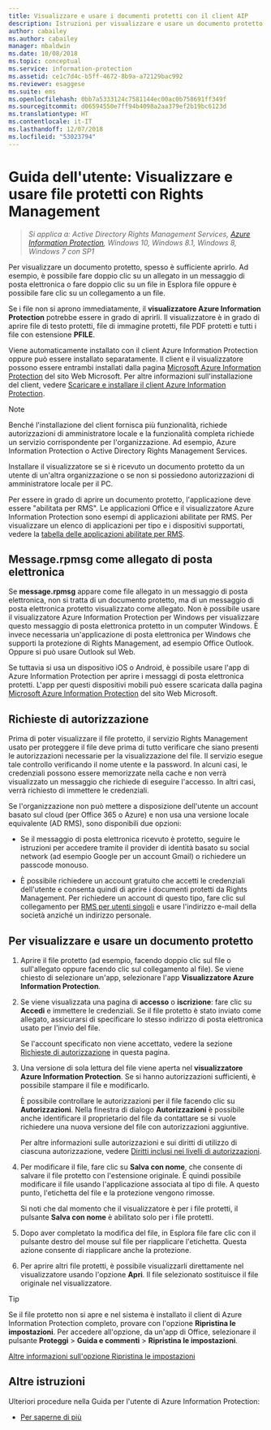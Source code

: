 ```yaml
---
title: Visualizzare e usare i documenti protetti con il client AIP
description: Istruzioni per visualizzare e usare un documento protetto che richiede l'installazione del client Azure Information Protection.
author: cabailey
ms.author: cabailey
manager: mbaldwin
ms.date: 10/08/2018
ms.topic: conceptual
ms.service: information-protection
ms.assetid: ce1c7d4c-b5ff-4672-8b9a-a72129bac992
ms.reviewer: esaggese
ms.suite: ems
ms.openlocfilehash: 0bb7a5333124c7581144ec00ac0b758691ff349f
ms.sourcegitcommit: d06594550e7ff94b4098a2aa379ef2b19bc6123d
ms.translationtype: HT
ms.contentlocale: it-IT
ms.lasthandoff: 12/07/2018
ms.locfileid: "53023794"
---
```

# <a name="user-guide-view-and-use-files-that-have-been-protected-by-rights-management"></a>Guida dell'utente: Visualizzare e usare file protetti con Rights Management

>*Si applica a: Active Directory Rights Management Services, [Azure Information Protection](https://azure.microsoft.com/pricing/details/information-protection), Windows 10, Windows 8.1, Windows 8, Windows 7 con SP1*

Per visualizzare un documento protetto, spesso è sufficiente aprirlo. Ad esempio, è possibile fare doppio clic su un allegato in un messaggio di posta elettronica o fare doppio clic su un file in Esplora file oppure è possibile fare clic su un collegamento a un file.

Se i file non si aprono immediatamente, il **visualizzatore Azure Information Protection** potrebbe essere in grado di aprirli. Il visualizzatore è in grado di aprire file di testo protetti, file di immagine protetti, file PDF protetti e tutti i file con estensione **PFILE**.

Viene automaticamente installato con il client Azure Information Protection oppure può essere installato separatamente. Il client e il visualizzatore possono essere entrambi installati dalla pagina [Microsoft Azure Information Protection](https://go.microsoft.com/fwlink/?LinkId=303970) del sito Web Microsoft. Per altre informazioni sull'installazione del client, vedere [Scaricare e installare il client Azure Information Protection](install-client-app.md).

> [!NOTE]
> Benché l'installazione del client fornisca più funzionalità, richiede autorizzazioni di amministratore locale e la funzionalità completa richiede un servizio corrispondente per l'organizzazione. Ad esempio, Azure Information Protection o Active Directory Rights Management Services.
> 
> Installare il visualizzatore se si è ricevuto un documento protetto da un utente di un'altra organizzazione o se non si possiedono autorizzazioni di amministratore locale per il PC.

Per essere in grado di aprire un documento protetto, l'applicazione deve essere "abilitata per RMS". Le applicazioni Office e il visualizzatore Azure Information Protection sono esempi di applicazioni abilitate per RMS. Per visualizzare un elenco di applicazioni per tipo e i dispositivi supportati, vedere la [tabella delle applicazioni abilitate per RMS](../requirements-applications.md#rms-enlightened-applications).  
## <a name="messagerpmsg-as-an-email-attachment"></a>Message.rpmsg come allegato di posta elettronica

Se **message.rpmsg** appare come file allegato in un messaggio di posta elettronica, non si tratta di un documento protetto, ma di un messaggio di posta elettronica protetto visualizzato come allegato. Non è possibile usare il visualizzatore Azure Information Protection per Windows per visualizzare questo messaggio di posta elettronica protetto in un computer Windows. È invece necessaria un'applicazione di posta elettronica per Windows che supporti la protezione di Rights Management, ad esempio Office Outlook. Oppure si può usare Outlook sul Web.

Se tuttavia si usa un dispositivo iOS o Android, è possibile usare l'app di Azure Information Protection per aprire i messaggi di posta elettronica protetti. L'app per questi dispositivi mobili può essere scaricata dalla pagina [Microsoft Azure Information Protection](https://go.microsoft.com/fwlink/?LinkId=303970) del sito Web Microsoft.

## <a name="prompts-for-authentication"></a>Richieste di autorizzazione

Prima di poter visualizzare il file protetto, il servizio Rights Management usato per proteggere il file deve prima di tutto verificare che siano presenti le autorizzazioni necessarie per la visualizzazione del file. Il servizio esegue tale controllo verificando il nome utente e la password. In alcuni casi, le credenziali possono essere memorizzate nella cache e non verrà visualizzato un messaggio che richiede di eseguire l'accesso. In altri casi, verrà richiesto di immettere le credenziali.

Se l'organizzazione non può mettere a disposizione dell'utente un account basato sul cloud (per Office 365 o Azure) e non usa una versione locale equivalente (AD RMS), sono disponibili due opzioni:

- Se il messaggio di posta elettronica ricevuto è protetto, seguire le istruzioni per accedere tramite il provider di identità basato su social network (ad esempio Google per un account Gmail) o richiedere un passcode monouso.

- È possibile richiedere un account gratuito che accetti le credenziali dell'utente e consenta quindi di aprire i documenti protetti da Rights Management. Per richiedere un account di questo tipo, fare clic sul collegamento per [RMS per utenti singoli](https://go.microsoft.com/fwlink/?LinkId=309469) e usare l'indirizzo e-mail della società anziché un indirizzo personale. 

## <a name="to-view-and-use-a-protected-document"></a>Per visualizzare e usare un documento protetto

1. Aprire il file protetto (ad esempio, facendo doppio clic sul file o sull'allegato oppure facendo clic sul collegamento al file). Se viene chiesto di selezionare un'app, selezionare l'app **Visualizzatore Azure Information Protection**. 

2. Se viene visualizzata una pagina di **accesso** o **iscrizione**: fare clic su **Accedi** e immettere le credenziali. Se il file protetto è stato inviato come allegato, assicurarsi di specificare lo stesso indirizzo di posta elettronica usato per l'invio del file.
    
    Se l'account specificato non viene accettato, vedere la sezione [Richieste di autorizzazione](#prompts-for-authentication) in questa pagina.

3. Una versione di sola lettura del file viene aperta nel **visualizzatore Azure Information Protection**. Se si hanno autorizzazioni sufficienti, è possibile stampare il file e modificarlo. 

    È possibile controllare le autorizzazioni per il file facendo clic su **Autorizzazioni**. Nella finestra di dialogo **Autorizzazioni** è possibile anche identificare il proprietario del file da contattare se si vuole richiedere una nuova versione del file con autorizzazioni aggiuntive.
    
    Per altre informazioni sulle autorizzazioni e sui diritti di utilizzo di ciascuna autorizzazione, vedere [Diritti inclusi nei livelli di autorizzazioni](../configure-usage-rights.md#rights-included-in-permissions-levels).

4. Per modificare il file, fare clic su **Salva con nome**, che consente di salvare il file protetto con l'estensione originale. È quindi possibile modificare il file usando l'applicazione associata al tipo di file. A questo punto, l'etichetta del file e la protezione vengono rimosse.
    
    Si noti che dal momento che il visualizzatore è per i file protetti, il pulsante **Salva con nome** è abilitato solo per i file protetti.
    
5. Dopo aver completato la modifica del file, in Esplora file fare clic con il pulsante destro del mouse sul file per riapplicare l'etichetta. Questa azione consente di riapplicare anche la protezione.

6. Per aprire altri file protetti, è possibile visualizzarli direttamente nel visualizzatore usando l'opzione **Apri**. Il file selezionato sostituisce il file originale nel visualizzatore. 

> [!TIP]
> Se il file protetto non si apre e nel sistema è installato il client di Azure Information Protection completo, provare con l'opzione **Ripristina le impostazioni**. Per accedere all'opzione, da un'app di Office, selezionare il pulsante **Proteggi** > **Guida e commenti** > **Ripristina le impostazioni**. 
> 
> [Altre informazioni sull'opzione Ripristina le impostazioni](client-admin-guide.md#more-information-about-the-reset-settings-option)

## <a name="other-instructions"></a>Altre istruzioni
Ulteriori procedure nella Guida per l'utente di Azure Information Protection:

-   [Per saperne di più](client-user-guide.md#what-do-you-want-to-do)

